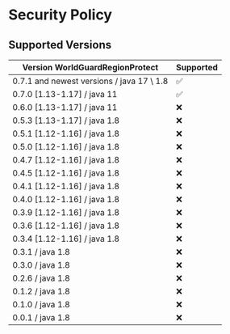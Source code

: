 # Security Policy

## Supported Versions
| Version WorldGuardRegionProtect | Supported           |
| ------- | ------------------    |
| 0.7.1 and newest versions / java 17 \ 1.8 | :white_check_mark: |
| 0.7.0 [1.13-1.17] / java 11     | :white_check_mark:  |
| 0.6.0 [1.13-1.17] / java 11     | :x:                 |
| 0.5.3 [1.13-1.17] / java 1.8    | :x:                 |
| 0.5.1 [1.12-1.16] / java 1.8    | :x:                 |
| 0.5.0 [1.12-1.16] / java 1.8    | :x:                 |
| 0.4.7 [1.12-1.16] / java 1.8    | :x:                 |
| 0.4.5 [1.12-1.16] / java 1.8    | :x:                 |
| 0.4.1 [1.12-1.16] / java 1.8    | :x:                 |
| 0.4.0 [1.12-1.16] / java 1.8    | :x:                 |
| 0.3.9 [1.12-1.16] / java 1.8    | :x:                 |
| 0.3.6 [1.12-1.16] / java 1.8    | :x:                 |
| 0.3.4 [1.12-1.16] / java 1.8    | :x:                 |
| 0.3.1             / java 1.8    | :x:                 |
| 0.3.0             / java 1.8    | :x:                 |
| 0.2.6             / java 1.8    | :x:                 |
| 0.1.2             / java 1.8    | :x:                 |
| 0.1.0             / java 1.8    | :x:                 |
| 0.0.1             / java 1.8    | :x:                 |
